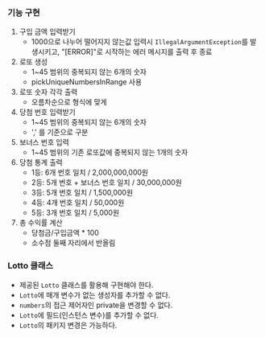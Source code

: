 ### 기능 구현

1. 구입 금액 입력받기
   - 1000으로 나누어 떨어지지 않는값 입력시 `IllegalArgumentException`를 발생시키고, "[ERROR]"로 시작하는 에러 메시지를 출력 후 종료
2. 로또 생성
   - 1~45 범위의 중복되지 않는 6개의 숫자
   - pickUniqueNumbersInRange 사용
3. 로또 숫자 각각 출력
   - 오름차순으로 형식에 맞게 
4. 당첨 번호 입력받기
   - 1~45 범위의 중복되지 않는 6개의 숫자
   - ',' 를 기준으로 구분
5. 보너스 번호 입력
   - 1~45 범위의 기존 로또값에 중복되지 않는 1개의 숫자
6. 당첨 통계 출력
   - 1등: 6개 번호 일치 / 2,000,000,000원
   - 2등: 5개 번호 + 보너스 번호 일치 / 30,000,000원
   - 3등: 5개 번호 일치 / 1,500,000원
   - 4등: 4개 번호 일치 / 50,000원
   - 5등: 3개 번호 일치 / 5,000원
7. 총 수익률 계산
   - 당첨금/구입금액 * 100
   - 소수점 둘째 자리에서 반올림

### Lotto 클래스

- 제공된 `Lotto` 클래스를 활용해 구현해야 한다.
- `Lotto`에 매개 변수가 없는 생성자를 추가할 수 없다.
- `numbers`의 접근 제어자인 private을 변경할 수 없다.
- `Lotto`에 필드(인스턴스 변수)를 추가할 수 없다.
- `Lotto`의 패키지 변경은 가능하다.


